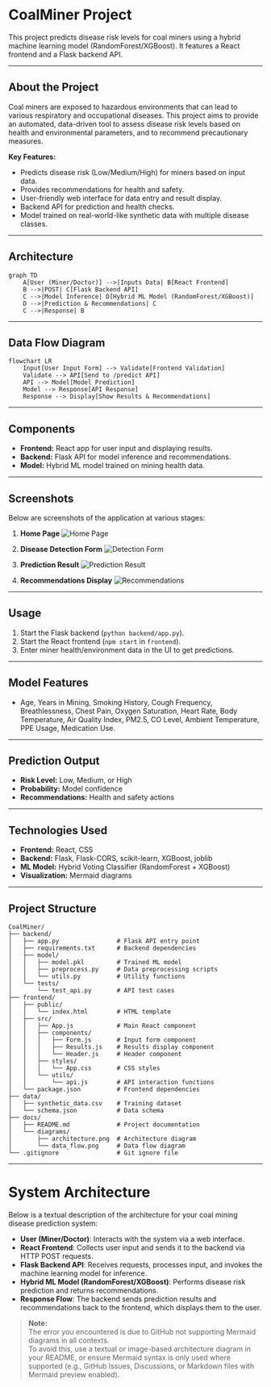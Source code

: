 # CoalMiner Project

This project predicts disease risk levels for coal miners using a hybrid machine learning model (RandomForest/XGBoost). It features a React frontend and a Flask backend API.

---

## About the Project

Coal miners are exposed to hazardous environments that can lead to various respiratory and occupational diseases. This project aims to provide an automated, data-driven tool to assess disease risk levels based on health and environmental parameters, and to recommend precautionary measures.

**Key Features:**
- Predicts disease risk (Low/Medium/High) for miners based on input data.
- Provides recommendations for health and safety.
- User-friendly web interface for data entry and result display.
- Backend API for prediction and health checks.
- Model trained on real-world-like synthetic data with multiple disease classes.

---

## Architecture

```mermaid
graph TD
    A[User (Miner/Doctor)] -->|Inputs Data| B[React Frontend]
    B -->|POST| C[Flask Backend API]
    C -->|Model Inference| D[Hybrid ML Model (RandomForest/XGBoost)]
    D -->|Prediction & Recommendations| C
    C -->|Response| B
```

---

## Data Flow Diagram

```mermaid
flowchart LR
    Input[User Input Form] --> Validate[Frontend Validation]
    Validate --> API[Send to /predict API]
    API --> Model[Model Prediction]
    Model --> Response[API Response]
    Response --> Display[Show Results & Recommendations]
```

---

## Components

- **Frontend:** React app for user input and displaying results.
- **Backend:** Flask API for model inference and recommendations.
- **Model:** Hybrid ML model trained on mining health data.

---

## Screenshots

Below are screenshots of the application at various stages:

1. **Home Page**
   ![Home Page](/frontend/screenshot/image1.png)

2. **Disease Detection Form**
   ![Detection Form](/frontend/screenshot/image3.png)

3. **Prediction Result**
   ![Prediction Result](/frontend/screenshot/image4.png)

4. **Recommendations Display**
   ![Recommendations](/frontend/screenshot/image5.png)
---

## Usage

1. Start the Flask backend (`python backend/app.py`).
2. Start the React frontend (`npm start` in `frontend`).
3. Enter miner health/environment data in the UI to get predictions.

---

## Model Features

- Age, Years in Mining, Smoking History, Cough Frequency, Breathlessness, Chest Pain, Oxygen Saturation, Heart Rate, Body Temperature, Air Quality Index, PM2.5, CO Level, Ambient Temperature, PPE Usage, Medication Use.

---

## Prediction Output

- **Risk Level:** Low, Medium, or High
- **Probability:** Model confidence
- **Recommendations:** Health and safety actions

---

## Technologies Used

- **Frontend:** React, CSS
- **Backend:** Flask, Flask-CORS, scikit-learn, XGBoost, joblib
- **ML Model:** Hybrid Voting Classifier (RandomForest + XGBoost)
- **Visualization:** Mermaid diagrams

---

## Project Structure
```plaintext
CoalMiner/
├── backend/
│   ├── app.py                # Flask API entry point
│   ├── requirements.txt      # Backend dependencies
│   ├── model/
│   │   ├── model.pkl         # Trained ML model
│   │   ├── preprocess.py     # Data preprocessing scripts
│   │   └── utils.py          # Utility functions
│   └── tests/
│       └── test_api.py       # API test cases
├── frontend/
│   ├── public/
│   │   └── index.html        # HTML template
│   ├── src/
│   │   ├── App.js            # Main React component
│   │   ├── components/
│   │   │   ├── Form.js       # Input form component
│   │   │   ├── Results.js    # Results display component
│   │   │   └── Header.js     # Header component
│   │   ├── styles/
│   │   │   └── App.css       # CSS styles
│   │   └── utils/
│   │       └── api.js        # API interaction functions
│   └── package.json          # Frontend dependencies
├── data/
│   ├── synthetic_data.csv    # Training dataset
│   └── schema.json           # Data schema
├── docs/
│   ├── README.md             # Project documentation
│   └── diagrams/
│       ├── architecture.png  # Architecture diagram
│       └── data_flow.png     # Data flow diagram
└── .gitignore                # Git ignore file
```

---

# System Architecture

Below is a textual description of the architecture for your coal mining disease prediction system:

- **User (Miner/Doctor)**: Interacts with the system via a web interface.
- **React Frontend**: Collects user input and sends it to the backend via HTTP POST requests.
- **Flask Backend API**: Receives requests, processes input, and invokes the machine learning model for inference.
- **Hybrid ML Model (RandomForest/XGBoost)**: Performs disease risk prediction and returns recommendations.
- **Response Flow**: The backend sends prediction results and recommendations back to the frontend, which displays them to the user.

> **Note:**  
> The error you encountered is due to GitHub not supporting Mermaid diagrams in all contexts.  
> To avoid this, use a textual or image-based architecture diagram in your README, or ensure Mermaid syntax is only used where supported (e.g., GitHub Issues, Discussions, or Markdown files with Mermaid preview enabled).
```
